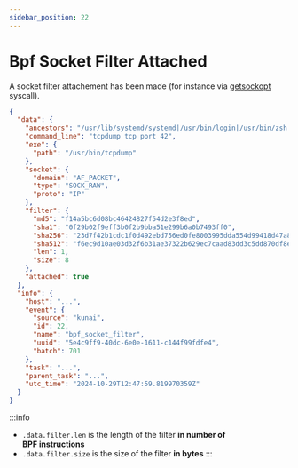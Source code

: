 ```yaml
---
sidebar_position: 22
---
```


# Bpf Socket Filter Attached

A socket filter attachement has been made (for instance via [getsockopt](https://man7.org/linux/man-pages/man2/getsockopt.2.html) syscall).

```json
{
  "data": {
    "ancestors": "/usr/lib/systemd/systemd|/usr/bin/login|/usr/bin/zsh|/usr/bin/bash|/usr/bin/xinit|/usr/bin/i3|/usr/bin/bash|/usr/bin/urxvt|/usr/bin/zsh|/usr/bin/bash|/usr/bin/sudo|/usr/bin/sudo|/usr/bin/timeout",
    "command_line": "tcpdump tcp port 42",
    "exe": {
      "path": "/usr/bin/tcpdump"
    },
    "socket": {
      "domain": "AF_PACKET",
      "type": "SOCK_RAW",
      "proto": "IP"
    },
    "filter": {
      "md5": "f14a5bc6d08bc46424827f54d2e3f8ed",
      "sha1": "0f29b02f9eff3b0f2b9bba51e299b6a0b7493ff0",
      "sha256": "23d7f42b1cdc1f0d492ebd756ed0fe8003995dda554d99418d47a81813650207",
      "sha512": "f6ec9d10ae03d32f6b31ae37322b629ec7caad83dd3c5dd870df8e6fd13a5a512b3bc2de8384504781eedebdbfaacb52b6213a2673a8433ddad0b142322d704e",
      "len": 1,
      "size": 8
    },
    "attached": true
  },
  "info": {
    "host": "...",
    "event": {
      "source": "kunai",
      "id": 22,
      "name": "bpf_socket_filter",
      "uuid": "5e4c9ff9-40dc-6e0e-1611-c144f99fdfe4",
      "batch": 701
    },
    "task": "...",
    "parent_task": "...",
    "utc_time": "2024-10-29T12:47:59.819970359Z"
  }
}
```

:::info

* `.data.filter.len` is the length of the filter **in number of BPF instructions**
* `.data.filter.size` is the size of the filter **in bytes**
:::